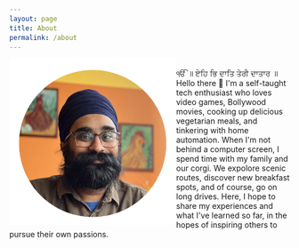 ```yaml
---
layout: page
title: About
permalink: /about
---
```

<img src="/assets/about/portrait.jpg" alt="Janpreet-Singh-portrait" style="width:300px; float: left"/>
<br />ੴ ॥ ਏਹਿ ਭਿ ਦਾਤਿ ਤੇਰੀ ਦਾਤਾਰ ॥ Hello there 👋 I'm a self-taught tech enthusiast who loves video games, Bollywood movies, cooking up delicious vegetarian meals, and tinkering with home automation. When I'm not behind a computer screen, I spend time with my family and our corgi. We expolore scenic routes, discover new breakfast spots, and of course, go on long drives. Here, I hope to share my experiences and what I've learned so far, in the hopes of inspiring others to pursue their own passions.
